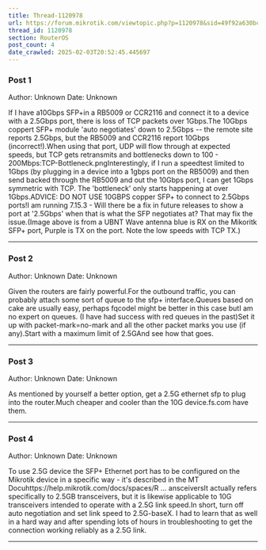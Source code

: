 ```yaml
---
title: Thread-1120978
url: https://forum.mikrotik.com/viewtopic.php?p=1120978&sid=49f92a630bc7970d8ca50523be880e8f#p1120978
thread_id: 1120978
section: RouterOS
post_count: 4
date_crawled: 2025-02-03T20:52:45.445697
---
```


### Post 1
Author: Unknown
Date: Unknown

If I have a10Gbps SFP+in a RB5009 or CCR2116 and connect it to a device with a 2.5Gbps port, there is loss of TCP packets over 1Gbps.The 10Gbps coppert SFP+ module  'auto negotiates' down to 2.5Gbps -- the remote site reports 2.5Gbps, but the RB5009 and CCR2116 report 10Gbps (incorrect!).When using that port, UDP will flow through at expected speeds, but TCP gets retransmits and bottlenecks down to 100 - 200Mbps:TCP-Bottleneck.pngInterestingly, if I run a speedtest limited to 1Gbps (by plugging in a device into a 1gbps port on the RB5009) and then send backed through the RB5009 and out the 10Gbps port, I can get 1Gbps symmetric with TCP.  The 'bottleneck' only starts happening at over 1Gbps.ADVICE: DO NOT USE 10GBPS copper SFP+ to connect to 2.5Gbps ports!I am running 7.15.3 - Will there be a fix in future releases to show a port at '2.5Gbps' when that is what the SFP negotiates at?  That may fix the issue.(Image above is from a UBNT Wave antenna blue is RX on the Mikoritk SFP+ port, Purple is TX on the port.  Note the low speeds with TCP TX.)

---
### Post 2
Author: Unknown
Date: Unknown

Given the routers are fairly powerful.For the outbound traffic, you can probably attach some sort of queue to the sfp+ interface.Queues based on cake are usually easy, perhaps fqcodel might be better in this case butI am no expert on queues. (I have had success with red queues in the past)Set it up with packet-mark=no-mark and all the other packet marks you use (if any).Start with a maximum limit of 2.5GAnd see how that goes.

---
### Post 3
Author: Unknown
Date: Unknown

As mentioned by yourself a better option, get a 2.5G ethernet sfp to plug into the router.Much cheaper and cooler than the 10G device.fs.com have them.

---
### Post 4
Author: Unknown
Date: Unknown

To use 2.5G device the SFP+ Ethernet port has to be configured on the Mikrotik device in a specific way - it's described in the MT Docuhttps://help.mikrotik.com/docs/spaces/R ... ansceiversIt actually refers specifically to 2.5GB transceivers, but it is likewise applicable to 10G transceivers intended to operate with a 2.5G link speed.In short, turn off auto negotiation and set link speed to 2.5G-baseX. I had to learn that as well in a hard way and after spending lots of hours in troubleshooting to get the connection working reliably as a 2.5G link.

---
